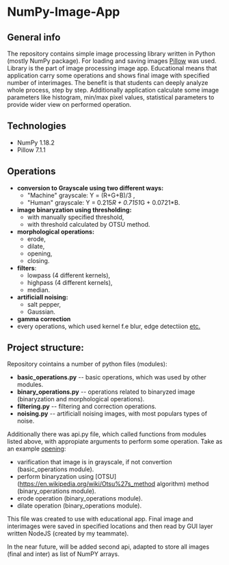 # NumPy-Image-App

## General info
The repository contains simple image processing library written in Python (mostly NumPy package). For loading and saving images [Pillow](https://pillow.readthedocs.io/en/stable/) was used. 
Library is the part of image processing image app. Educational means that application carry some operations  and shows final image with specified number of
interimages. The benefit is that students can deeply analyze whole process, step by step. Additionally application calculate some image parameters like histogram, 
min/max pixel values, statistical parameters to provide wider view on performed operation.

## Technologies
* NumPy 1.18.2
* Pillow 7.1.1

## Operations
* **conversion to Grayscale using two different ways:**
  - "Machine" grayscale: Y = (R+G+B)/3 ,
  - "Human" grayscale: Y = 0.215*R + 0.7151*G + 0.0721*B.
* **image binaryzation using thresholding:**
  - with manually specified threshold,
  - with threshold calculated by OTSU method.
* **morphological operations:**
  - erode,
  - dilate,
  - opening,
  - closing.
* **filters**:
  - lowpass (4 different kernels),
  - highpass (4 different kernels),
  - median.
* **artificiall noising:**
  - salt pepper,
  - Gaussian.
* **gamma correction**
* every operations, which used kernel f.e blur, edge detectiion [etc.](https://en.wikipedia.org/wiki/Kernel_(image_processing))

## Project structure:
Repository cointains a number of python files (modules):
* **basic_operations.py** --  basic operations, which was used by other modules.
* **binary_operations.py** -- operations related to binaryzed image (binaryzation and morphological operations).
* **filtering.py** -- filtering and correction operations.
* **noising.py** -- artificiall noising images, with most populars types of noise.

Additionally there was api.py file, which called functions from modules listed above, with appropiate arguments to perform some operation. Take as an example
[opening](https://en.wikipedia.org/wiki/Mathematical_morphology#Opening):
* varification that image is in grayscale, if not convertion (basic_operations module).
* perform binaryzation using [OTSU](https://en.wikipedia.org/wiki/Otsu%27s_method algorithm) method (binary_operations module).
* erode operation (binary_operations module).
* dilate operation (binary_operations module).

This file was created to use with educational app. Final image and interimages were saved in specified locations and then read by GUI layer written NodeJS (created 
by my teammate).

In the near future, will be added second api, adapted to store all images (final and inter) as list of NumPY arrays.


